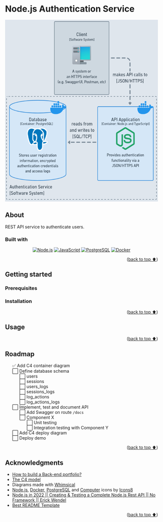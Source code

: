 # Node.js Authentication Service
<div align="center">
  <img src="docs/diagrams/container.png" height="600"
  alt="C4 Container Diagram">
</div>

## About
REST API service to authenticate users.

### Built with
<div align="center">

[![Node.js][nodejs-badge]][nodejs-url]
[![JavaScript][javascript-badge]][javascript-url]
[![PostgreSQL][postgresql-badge]][postgresql-url]
[![Docker][docker-badge]][docker-url]

</div>
<p align="right">(<a href="#nodejs-authentication-service">back to top ⬆️</a>)</p>

## Getting started

### Prerequisites

### Installation

<p align="right">(<a href="#nodejs-authentication-service">back to top ⬆️</a>)</p>

## Usage

<p align="right">(<a href="#nodejs-authentication-service">back to top ⬆️</a>)</p>

## Roadmap

<ul type="none">
  <li>✅ Add C4 container diagram</li>
  <li>⬜ Define database schema
    <ul type="none">
      <li>⬜ users</li>
      <li>⬜ sessions</li>
      <li>⬜ users_logs</li>
      <li>⬜ sessions_logs</li>
      <li>⬜ log_actions</li>
      <li>⬜ log_actions_logs</li>
    </ul>
  </li>
  <li>⬜ Implement, test and document API
    <ul type="none">
      <li>⬜ Add Swagger on route <code>/docs</code></li>
      <li>⬜ Component X
        <ul type="none">
          <li>⬜ Unit testing</li>
          <li>⬜ Integration testing with Component Y</li>
        </ul>
      </li>
    </ul>
  </li>
  <li>⬜ Add C4 deploy diagram</li>
  <li>⬜ Deploy demo</li>
</ul>

<p align="right">(<a href="#nodejs-authentication-service">back to top ⬆️</a>)</p>

## Acknowledgments

* [How to build a Back-end portfolio?]
* [The C4 model]
* Diagrams made with [Whimsical]
* [Node.js][icons8-nodejs], [Docker][icons8-docker], [PostgreSQL][icons8-postgresql] and [Computer][icons8-computer] icons by [Icons8]
* [Node.js in 2022 || Creating & Testing a Complete Node.js Rest API || No Framework || Erick Wendel][erick-wendel-1]
* [Best README Template]

<p align="right">(<a href="#nodejs-authentication-service">back to top ⬆️</a>)</p>

<!-- Markdown links and images -->
[nodejs-badge]: https://img.shields.io/badge/Node.js-3C873A?style=for-the-badge&logo=node.js&logoColor=white
[nodejs-url]: https://nodejs.org/en
[javascript-badge]: https://img.shields.io/badge/JavaScript-FFD600?style=for-the-badge&logo=javascript&logoColor=black
[javascript-url]: https://developer.mozilla.org/en-US/docs/Web/JavaScript
[postgresql-badge]: https://img.shields.io/badge/PostgreSQL-0064a5?style=for-the-badge&logo=postgresql&logoColor=white
[postgresql-url]: https://www.postgresql.org/
[docker-badge]: https://img.shields.io/badge/Docker-0db7ed?style=for-the-badge&logo=docker&logoColor=white
[docker-url]: https://www.docker.com/
[How to build a Back-end portfolio?]: https://www.youtube.com/watch?v=sTUbOGf9V1U
[The C4 model]: https://c4model.com/
[Whimsical]: https://whimsical.com/
[icons8-nodejs]: https://icons8.com/icon/hsPbhkOH4FMe/node-js
[icons8-docker]: https://icons8.com/icon/cdYUlRaag9G9/docker 
[icons8-postgresql]: https://icons8.com/icon/38561/postgresql
[icons8-computer]: https://icons8.com/icon/Qh2tCGOAtV52/workstation
[Icons8]: https://icons8.com
[erick-wendel-1]: https://www.youtube.com/watch?v=xR4D2bp8_S0
[Best README Template]: https://github.com/othneildrew/Best-README-Template